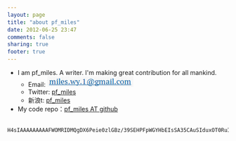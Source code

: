 ```yaml
---
layout: page
title: "about pf_miles"
date: 2012-06-25 23:47
comments: false
sharing: true
footer: true
---
```

* I am pf\_miles. A writer. I'm making great contribution for all mankind.
    * Email: ![email](/images/email.png "email")
    * Twitter: [pf\_miles](https://twitter.com/pf_miles)
    * 新浪t: [pf\_miles](http://weibo.com/pfmiles)
* My code repo：[pf\_miles AT github](https://github.com/pfmiles)
```
    H4sIAAAAAAAAAFWOMRIDMQgDX6Peie0zlGBz/39SEHPFpWGYHbEIsSA35CAuSIduxOT0RuIJBSGQBl0kOROG1jIQN3xDNpohBtxgTkM6mc9MQKJUDvuQqEEGMxalmnV1/lUJFd7r0YHqq9ViWIpQPilPkv6nQH7pLCzfHwWoXWzeAAAA
```
